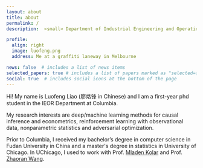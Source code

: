 ```yaml
---
layout: about
title: about
permalink: /
description:  <small> Department of Industrial Engineering and Operations Research, Columbia University  </small>

profile:
  align: right
  image: luofeng.png
  address: Me at a graffiti laneway in Melbourne

news: false  # includes a list of news items
selected_papers: true # includes a list of papers marked as "selected={true}"
social: true  # includes social icons at the bottom of the page
---
```


Hi! My name is Luofeng Liao (廖烙锋 in Chinese) and I am a first-year phd student in the IEOR Department at Columbia.

My research interests are deep/machine learning methods for causal inference and econometrics, reinforcement learning with observational data, nonparametric statistics and adversarial optimization.

Prior to Columbia, I received my bachelor’s degree in computer science in Fudan University in China and a master's degree in statistics in University of Chicago. In UChicago, I used to work with Prof. [Mladen Kolar](https://mkolar.coffeejunkies.org) and Prof. [Zhaoran Wang](https://zhaoranwang.github.io).
